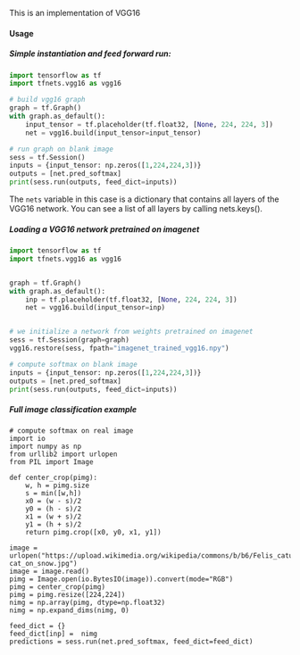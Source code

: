 
This is an implementation of VGG16

#### Usage

##### Simple instantiation and feed forward run:

``` python
import tensorflow as tf
import tfnets.vgg16 as vgg16

# build vgg16 graph
graph = tf.Graph()
with graph.as_default():
    input_tensor = tf.placeholder(tf.float32, [None, 224, 224, 3])
    net = vgg16.build(input_tensor=input_tensor)

# run graph on blank image
sess = tf.Session()
inputs = {input_tensor: np.zeros([1,224,224,3])}
outputs = [net.pred_softmax]
print(sess.run(outputs, feed_dict=inputs))
```

The `nets` variable in this case is a dictionary that contains all layers of the VGG16 network. You can see a list of all layers by calling nets.keys().

##### Loading a VGG16 network pretrained on imagenet

``` python
import tensorflow as tf
import tfnets.vgg16 as vgg16


graph = tf.Graph()
with graph.as_default():
    inp = tf.placeholder(tf.float32, [None, 224, 224, 3])
    net = vgg16.build(input_tensor=inp)


# we initialize a network from weights pretrained on imagenet
sess = tf.Session(graph=graph)
vgg16.restore(sess, fpath="imagenet_trained_vgg16.npy")

# compute softmax on blank image
inputs = {input_tensor: np.zeros([1,224,224,3])}
outputs = [net.pred_softmax]
print(sess.run(outputs, feed_dict=inputs))

```

##### Full image classification example

```
# compute softmax on real image
import io
import numpy as np
from urllib2 import urlopen
from PIL import Image

def center_crop(pimg):
    w, h = pimg.size
    s = min([w,h])
    x0 = (w - s)/2
    y0 = (h - s)/2
    x1 = (w + s)/2
    y1 = (h + s)/2
    return pimg.crop([x0, y0, x1, y1])

image = urlopen("https://upload.wikimedia.org/wikipedia/commons/b/b6/Felis_catus-cat_on_snow.jpg")
image = image.read()
pimg = Image.open(io.BytesIO(image)).convert(mode="RGB")
pimg = center_crop(pimg)
pimg = pimg.resize([224,224])
nimg = np.array(pimg, dtype=np.float32)
nimg = np.expand_dims(nimg, 0)

feed_dict = {}
feed_dict[inp] =  nimg
predictions = sess.run(net.pred_softmax, feed_dict=feed_dict)
```
